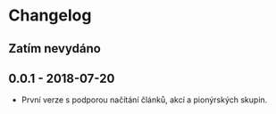 # Changelog

<!-- We follow Semantic Versioning (http://semver.org/) and Keep a Changelog principles (http://keepachangelog.com/) --> 

## Zatím nevydáno

## 0.0.1 - 2018-07-20
- První verze s podporou načítání článků, akcí a pionýrských skupin.
